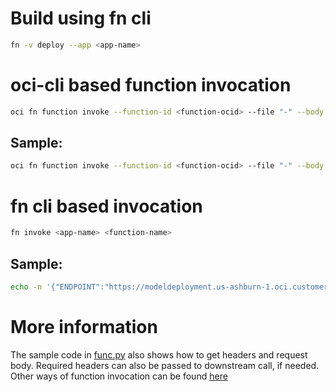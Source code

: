 # Build using fn cli
```bash
fn -v deploy --app <app-name>
```

# oci-cli based function invocation
```bash
oci fn function invoke --function-id <function-ocid> --file "-" --body '{"ENDPOINT":"<predict-url>", "PAYLOAD": "<json-payload>"}'
```

## Sample:
```bash
oci fn function invoke --function-id <function-ocid> --file "-" --body '{"ENDPOINT":"https://modeldeployment.us-ashburn-1.oci.customer-oci.com/<md-ocid>/predict", "PAYLOAD": "{\"index\": \"1\"}"}'
```

# fn cli based invocation
```bash
fn invoke <app-name> <function-name>
```

## Sample:
```bash
echo -n '{"ENDPOINT":"https://modeldeployment.us-ashburn-1.oci.customer-oci.com/<md-ocid>/predict", "PAYLOAD": "{\"index\": \"1\"}"}' | fn invoke <app-name> <function-name>
```

# More information
The sample code in [func.py](./func.py) also shows how to get headers and request body. Required headers can also be passed to downstream call, if needed.
Other ways of function invocation can be found [here](https://docs.oracle.com/en-us/iaas/Content/Functions/Tasks/functionsinvokingfunctions.htm)
